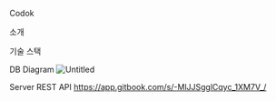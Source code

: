 Codok

소개

기술 스택


DB Diagram
![Untitled](https://user-images.githubusercontent.com/54466093/141259091-036f9c88-3fc5-4b55-b31c-3dd1f3140c0c.png)

Server REST API
https://app.gitbook.com/s/-MlJJSgglCqyc_1XM7V_/
